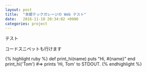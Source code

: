 ```yaml
---
layout: post
title:  "本郷テックガレージの Web テスト"
date:   2016-11-10 20:34:02 +0900
categories: project
---
```

テスト

コードスニペットも行けます

{% highlight ruby %}
def print_hi(name)
  puts "Hi, #{name}"
end
print_hi('Tom')
#=> prints 'Hi, Tom' to STDOUT.
{% endhighlight %}

